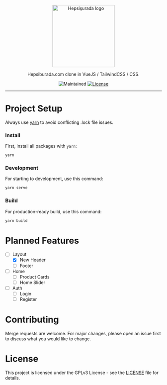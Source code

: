 <p align="center"><img width="200" src="https://i.ibb.co/7zmB4gG/hepsisurada.png" alt="Hepsişurada logo"></p>
<p align="center">
  Hepsiburada.com clone in VueJS / TailwindCSS / CSS.
</p>
<p align="center">
  <img src="https://img.shields.io/maintenance/yes/2021?style=for-the-badge" alt="Maintained">
  <a href="https://github.com/berkaltiok/hepsiburada/blob/dev/LICENSE"><img src="https://img.shields.io/github/license/berkaltiok/hepsiburada?sanitize=true&style=for-the-badge" alt="License"></a>
</p>

---

# Project Setup

Always use <a href="https://yarnpkg.com/">yarn</a> to avoid conflicting .lock file issues.

### Install

First, install all packages with `yarn`:

```bash
yarn
```

### Development

For starting to development, use this command:

```bash
yarn serve
```

### Build

For production-ready build, use this command:

```bash
yarn build
```

# Planned Features
- [ ] Layout
  - [x] New Header
  - [ ] Footer
- [ ] Home
    - [ ] Product Cards
    - [ ] Home Slider
- [ ] Auth
    - [ ] Login
    - [ ] Register

# Contributing

Merge requests are welcome. For major changes, please open an issue first to discuss what you would like to change.

# License

This project is licensed under the GPLv3 License - see the [LICENSE](LICENSE) file for details.
